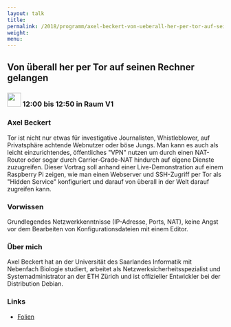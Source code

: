 ```yaml
---
layout: talk
title:
permalink: /2018/programm/axel-beckert-von-ueberall-her-per-tor-auf-seinen-rechner-gelangen/
weight:
menu:
---
```

## Von überall her per Tor auf seinen Rechner gelangen

### <img height = "32" src="../../../images/talk.svg"> 12:00 bis 12:50 in Raum V1

### Axel Beckert

Tor ist nicht nur etwas für investigative Journalisten, Whistleblower, auf Privatsphäre achtende Webnutzer oder böse Jungs. Man kann es auch als leicht einzurichtendes, öffentliches "VPN" nutzen um durch einen NAT-Router oder sogar durch Carrier-Grade-NAT hindurch auf eigene Dienste zuzugreifen.  Dieser Vortrag soll anhand einer Live-Demonstration auf einem Raspberry Pi zeigen, wie man einen Webserver und SSH-Zugriff per Tor als "Hidden Service" konfiguriert und darauf von überall in der Welt darauf zugreifen kann.

### Vorwissen

Grundlegendes Netzwerkkenntnisse (IP-Adresse, Ports, NAT), keine Angst vor dem Bearbeiten von Konfigurationsdateien mit einem Editor.

### Über mich

Axel Beckert hat an der Universität des Saarlandes Informatik mit Nebenfach Biologie studiert, arbeitet als Netzwerksicherheitsspezialist und Systemadministrator an der ETH Zürich und ist offizieller Entwickler bei der Distribution Debian. 

### Links

- <a href="https://noone.org/talks/tor/" target="_blank">Folien</a>